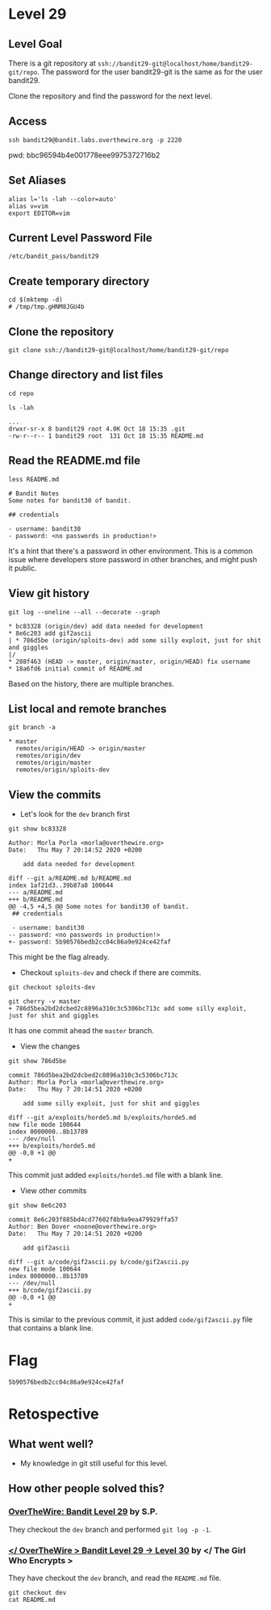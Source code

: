 # Level 29

## Level Goal
There is a git repository at `ssh://bandit29-git@localhost/home/bandit29-git/repo`.
The password for the user bandit29-git is the same as for the user bandit29.

Clone the repository and find the password for the next level.

## Access
```
ssh bandit29@bandit.labs.overthewire.org -p 2220
```
pwd: bbc96594b4e001778eee9975372716b2

## Set Aliases
```
alias l='ls -lah --color=auto'
alias v=vim
export EDITOR=vim
```

## Current Level Password File
```
/etc/bandit_pass/bandit29
```

## Create temporary directory
```
cd $(mktemp -d) 
# /tmp/tmp.gHNM8JGU4b
```

## Clone the repository
```
git clone ssh://bandit29-git@localhost/home/bandit29-git/repo
```

## Change directory and list files
```
cd repo

ls -lah

...
drwxr-sr-x 8 bandit29 root 4.0K Oct 18 15:35 .git
-rw-r--r-- 1 bandit29 root  131 Oct 18 15:35 README.md
```

## Read the README.md file
```
less README.md

# Bandit Notes
Some notes for bandit30 of bandit.

## credentials

- username: bandit30
- password: <no passwords in production!>
```
It's a hint that there's a password in other environment. 
This is a common issue where developers store password in other branches, and
might push it public.

## View git history
```
git log --oneline --all --decorate --graph

* bc83328 (origin/dev) add data needed for development
* 8e6c203 add gif2ascii
| * 786d5be (origin/sploits-dev) add some silly exploit, just for shit and giggles
|/
* 208f463 (HEAD -> master, origin/master, origin/HEAD) fix username
* 18a6fd6 initial commit of README.md
```
Based on the history, there are multiple branches.

## List local and remote branches
```
git branch -a

* master
  remotes/origin/HEAD -> origin/master
  remotes/origin/dev
  remotes/origin/master
  remotes/origin/sploits-dev
```

## View the commits
- Let's look for the `dev` branch first
```
git show bc83328

Author: Morla Porla <morla@overthewire.org>
Date:   Thu May 7 20:14:52 2020 +0200

    add data needed for development

diff --git a/README.md b/README.md
index 1af21d3..39b87a8 100644
--- a/README.md
+++ b/README.md
@@ -4,5 +4,5 @@ Some notes for bandit30 of bandit.
 ## credentials

 - username: bandit30
-- password: <no passwords in production!>
+- password: 5b90576bedb2cc04c86a9e924ce42faf
```
This might be the flag already.

- Checkout `sploits-dev` and check if there are commits.
```
git checkout sploits-dev

git cherry -v master
+ 786d5bea2bd2dcbed2c8896a310c3c5306bc713c add some silly exploit, just for shit and giggles
```
It has one commit ahead the `master` branch.

- View the changes
```
git show 786d5be

commit 786d5bea2bd2dcbed2c8896a310c3c5306bc713c
Author: Morla Porla <morla@overthewire.org>
Date:   Thu May 7 20:14:51 2020 +0200

    add some silly exploit, just for shit and giggles

diff --git a/exploits/horde5.md b/exploits/horde5.md
new file mode 100644
index 0000000..8b13789
--- /dev/null
+++ b/exploits/horde5.md
@@ -0,0 +1 @@
+
```
This commit just added `exploits/horde5.md` file with a blank line.

- View other commits
```
git show 8e6c203

commit 8e6c203f885bd4cd77602f8b9a9ea479929ffa57
Author: Ben Dover <noone@overthewire.org>
Date:   Thu May 7 20:14:51 2020 +0200

    add gif2ascii

diff --git a/code/gif2ascii.py b/code/gif2ascii.py
new file mode 100644
index 0000000..8b13789
--- /dev/null
+++ b/code/gif2ascii.py
@@ -0,0 +1 @@
+
```
This is similar to the previous commit, it just added `code/gif2ascii.py` file
that contains a blank line.

# Flag
```
5b90576bedb2cc04c86a9e924ce42faf
```

# Retospective

## What went well?
- My knowledge in git still useful for this level.

## How other people solved this?

### [OverTheWire: Bandit Level 29](https://medium.com/secttp/overthewire-bandit-level-29-9f2ee436c057) by S.P.

They checkout the `dev` branch and performed `git log -p -1`.

### [</ OverTheWire > Bandit Level 29 → Level 30](https://medium.com/@theGirlWhoEncrypts/overthewire-bandit-level-29-level-30-f9d5a4167711) by </ The Girl Who Encrypts >

They have checkout the `dev` branch, and read the `README.md` file.
```
git checkout dev
cat README.md
```


